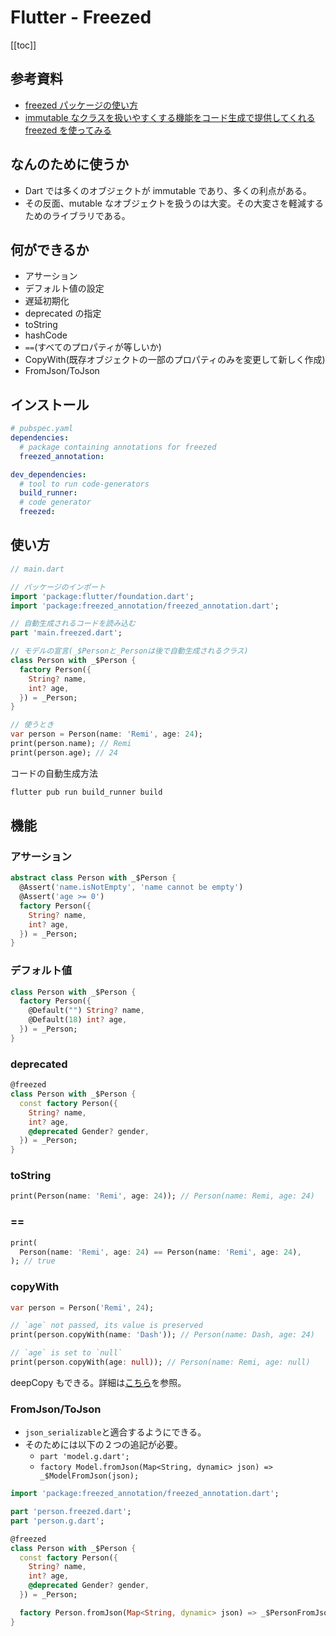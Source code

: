 # Flutter - Freezed

[[toc]]

## 参考資料

- [freezed パッケージの使い方](https://note.com/mxiskw/n/n55441444bd46)
- [immutable なクラスを扱いやすくする機能をコード生成で提供してくれる freezed を使ってみる](https://dev.classmethod.jp/articles/flutter_freezed_introduction/)

## なんのために使うか

- Dart では多くのオブジェクトが immutable であり、多くの利点がある。
- その反面、mutable なオブジェクトを扱うのは大変。その大変さを軽減するためのライブラリである。

## 何ができるか

- アサーション
- デフォルト値の設定
- 遅延初期化
- deprecated の指定
- toString
- hashCode
- `==`(すべてのプロパティが等しいか)
- CopyWith(既存オブジェクトの一部のプロパティのみを変更して新しく作成)
- FromJson/ToJson

## インストール

```yaml
# pubspec.yaml
dependencies:
  # package containing annotations for freezed
  freezed_annotation:

dev_dependencies:
  # tool to run code-generators
  build_runner:
  # code generator
  freezed:
```

## 使い方

```dart
// main.dart

// パッケージのインポート
import 'package:flutter/foundation.dart';
import 'package:freezed_annotation/freezed_annotation.dart';

// 自動生成されるコードを読み込む
part 'main.freezed.dart';

// モデルの宣言(_$Personと_Personは後で自動生成されるクラス)
class Person with _$Person {
  factory Person({
    String? name,
    int? age,
  }) = _Person;
}

// 使うとき
var person = Person(name: 'Remi', age: 24);
print(person.name); // Remi
print(person.age); // 24
```

コードの自動生成方法

```sh
flutter pub run build_runner build
```

## 機能

### アサーション

```dart
abstract class Person with _$Person {
  @Assert('name.isNotEmpty', 'name cannot be empty')
  @Assert('age >= 0')
  factory Person({
    String? name,
    int? age,
  }) = _Person;
}
```

### デフォルト値

```dart
class Person with _$Person {
  factory Person({
    @Default("") String? name,
    @Default(18) int? age,
  }) = _Person;
}
```

### deprecated

```dart
@freezed
class Person with _$Person {
  const factory Person({
    String? name,
    int? age,
    @deprecated Gender? gender,
  }) = _Person;
}
```

### toString

```dart
print(Person(name: 'Remi', age: 24)); // Person(name: Remi, age: 24)
```

### ==

```dart
print(
  Person(name: 'Remi', age: 24) == Person(name: 'Remi', age: 24),
); // true
```

### copyWith

```dart
var person = Person('Remi', 24);

// `age` not passed, its value is preserved
print(person.copyWith(name: 'Dash')); // Person(name: Dash, age: 24)

// `age` is set to `null`
print(person.copyWith(age: null)); // Person(name: Remi, age: null)
```

deepCopy もできる。詳細は[こちら](https://pub.dev/packages/freezed#copywith)を参照。

### FromJson/ToJson

- `json_serializable`と適合するようにできる。
- そのためには以下の２つの追記が必要。
  - `part 'model.g.dart';`
  - `factory Model.fromJson(Map<String, dynamic> json) => _$ModelFromJson(json);`

```dart
import 'package:freezed_annotation/freezed_annotation.dart';

part 'person.freezed.dart';
part 'person.g.dart';

@freezed
class Person with _$Person {
  const factory Person({
    String? name,
    int? age,
    @deprecated Gender? gender,
  }) = _Person;

  factory Person.fromJson(Map<String, dynamic> json) => _$PersonFromJson(json);
}
```
